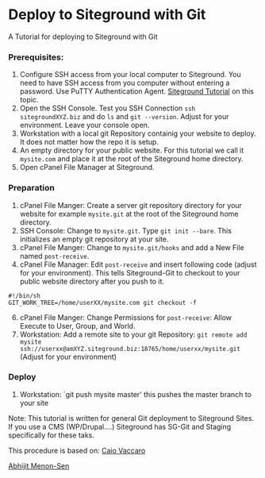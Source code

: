 # Deploy to Siteground with Git
A Tutorial for deploying to Siteground with Git

### Prerequisites:
1. Configure SSH access from your local computer to Siteground. You need to have SSH access from you computer without entering a password. Use PuTTY Authentication Agent. [Siteground Tutorial](https://www.siteground.com/tutorials/ssh/) on this topic. 
2. Open the SSH Console. Test you SSH Connection `ssh sitegroundXYZ.biz` and do `ls` and `git --version`. Adjust for your environment. Leave your console open.
3. Workstation with a local git Repository containig your website to deploy. It does not matter how the repo it is setup.
4. An empty directory for your public website. For this tutorial we call it `mysite.com` and place it at the root of the Siteground home directory.
5. Open cPanel File Manager at Siteground.

### Preparation
1. cPanel File Manger: Create a server git repository directory for your website for example `mysite.git` at the root of the Siteground home directory.
3. SSH Console: Change to `mysite.git`. Type `git init --bare`. This initializes an empty git repository at your site.
4. cPanel File Manger: Change to `mysite.git/hooks` and add a New File named `post-receive`.
5. cPanel File Manager: Edit `post-receive` and insert following code (adjust for your environment). This tells Siteground-Git to checkout to your public website directory after you push to it.
```
#!/bin/sh
GIT_WORK_TREE=/home/userXX/mysite.com git checkout -f
```

6. cPanel File Manger: Change Permissions for `post-receive`: Allow Execute to User, Group, and World.
7. Workstation: Add a remote site to your git Repository: `git remote add mysite ssh://userxx@amXYZ.siteground.biz:18765/home/userxx/mysite.git` (Adjust for your environment)

### Deploy
1. Workstation: `git push mysite master' this pushes the master branch to your site


Note:
This tutorial is written for general Git deployment to Siteground Sites. If you use a CMS (WP/Drupal....) Siteground has SG-Git and Staging specifically for these taks.


This procedure is based on:
[Caio Vaccaro](https://www.digitalocean.com/community/tutorials/how-to-set-up-automatic-deployment-with-git-with-a-vps)

[Abhijit Menon-Sen ](http://toroid.org/git-website-howto)
